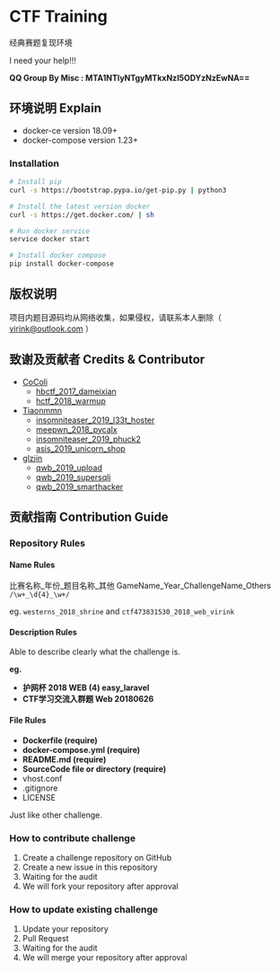 # CTF Training

经典赛题复现环境

I need your help!!!

**QQ Group By Misc : MTA1NTIyNTgyMTkxNzI5ODYzNzEwNA==**

## 环境说明 Explain

- docker-ce version 18.09+
- docker-compose version 1.23+

### Installation

```bash
# Install pip
curl -s https://bootstrap.pypa.io/get-pip.py | python3

# Install the latest version docker
curl -s https://get.docker.com/ | sh

# Run docker service
service docker start

# Install docker compose
pip install docker-compose
```

## 版权说明

项目内题目源码均从网络收集，如果侵权，请联系本人删除（ virink@outlook.com ）

## 致谢及贡献者 Credits & Contributor

- [CoColi](https://github.com/CoColizdf)
    + [hbctf_2017_dameixian](https://github.com/CTFTraining/hbctf_2017_dameixian)
    + [hctf_2018_warmup](https://github.com/CTFTraining/hctf_2018_warmup)
- [Tiaonmmn](https://github.com/Tiaonmmn)
    + [insomniteaser_2019_l33t_hoster](https://github.com/Tiaonmmn/insomniteaser_2019_l33t_hoster)
    + [meepwn_2018_pycalx](https://github.com/Tiaonmmn/meepwn_2018_pycalx)
    + [insomniteaser_2019_phuck2](https://github.com/Tiaonmmn/insomniteaser_2019_phuck2)
    + [asis_2019_unicorn_shop](https://github.com/Tiaonmmn/asis_2019_unicorn_shop)
- [glzjin](https://github.com/glzjin)
    + [qwb_2019_upload](https://github.com/glzjin/qwb_2019_upload)
    + [qwb_2019_supersqli](https://github.com/glzjin/qwb_2019_supersqli)
    + [qwb_2019_smarthacker](https://github.com/glzjin/qwb_2019_smarthacker)

## 贡献指南 Contribution Guide

### Repository Rules

#### Name Rules

比赛名称_年份_题目名称_其他 GameName_Year_ChallengeName_Others `/\w+_\d{4}_\w+/`

eg. `westerns_2018_shrine` and `ctf473831530_2018_web_virink`

#### Description Rules

Able to describe clearly what the challenge is.

**eg.**

- **护网杯 2018 WEB (4) easy_laravel**
- **CTF学习交流入群题 Web 20180626**

#### File Rules

- **Dockerfile (require)**
- **docker-compose.yml (require)**
- **README.md (require)**
- **SourceCode file or directory (require)**
- vhost.conf
- .gitignore
- LICENSE

Just like other challenge.

### How to contribute challenge

1. Create a challenge repository on GitHub
2. Create a new issue in this repository
3. Waiting for the audit
4. We will fork your repository after approval

### How to update existing challenge

1. Update your repository
2. Pull Request
3. Waiting for the audit
4. We will merge your repository after approval
